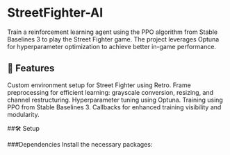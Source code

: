 # StreetFighter-AI



Train a reinforcement learning agent using the PPO algorithm from Stable Baselines 3 to play the Street Fighter game. The project leverages Optuna for hyperparameter optimization to achieve better in-game performance.

## 🚀 Features

Custom environment setup for Street Fighter using Retro.
Frame preprocessing for efficient learning: grayscale conversion, resizing, and channel restructuring.
Hyperparameter tuning using Optuna.
Training using PPO from Stable Baselines 3.
Callbacks for enhanced training visibility and modularity.


##🛠 Setup

###Dependencies
Install the necessary packages:

